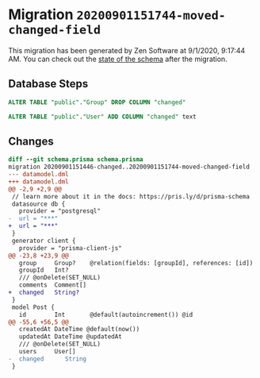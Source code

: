 # Migration `20200901151744-moved-changed-field`

This migration has been generated by Zen Software at 9/1/2020, 9:17:44 AM.
You can check out the [state of the schema](./schema.prisma) after the migration.

## Database Steps

```sql
ALTER TABLE "public"."Group" DROP COLUMN "changed"

ALTER TABLE "public"."User" ADD COLUMN "changed" text   
```

## Changes

```diff
diff --git schema.prisma schema.prisma
migration 20200901151446-changed..20200901151744-moved-changed-field
--- datamodel.dml
+++ datamodel.dml
@@ -2,9 +2,9 @@
 // learn more about it in the docs: https://pris.ly/d/prisma-schema
 datasource db {
   provider = "postgresql"
-  url = "***"
+  url = "***"
 }
 generator client {
   provider = "prisma-client-js"
@@ -23,8 +23,9 @@
   group     Group?    @relation(fields: [groupId], references: [id])
   groupId   Int?
   /// @onDelete(SET_NULL)
   comments  Comment[]
+  changed   String?
 }
 model Post {
   id        Int       @default(autoincrement()) @id
@@ -55,6 +56,5 @@
   createdAt DateTime @default(now())
   updatedAt DateTime @updatedAt
   /// @onDelete(SET_NULL)
   users     User[]
-  changed      String
 }
```


